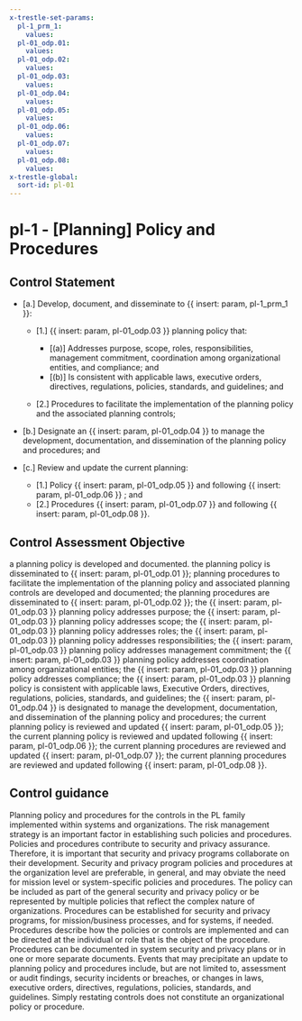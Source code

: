 ```yaml
---
x-trestle-set-params:
  pl-1_prm_1:
    values:
  pl-01_odp.01:
    values:
  pl-01_odp.02:
    values:
  pl-01_odp.03:
    values:
  pl-01_odp.04:
    values:
  pl-01_odp.05:
    values:
  pl-01_odp.06:
    values:
  pl-01_odp.07:
    values:
  pl-01_odp.08:
    values:
x-trestle-global:
  sort-id: pl-01
---
```


# pl-1 - \[Planning\] Policy and Procedures

## Control Statement

- \[a.\] Develop, document, and disseminate to {{ insert: param, pl-1_prm_1 }}:

  - \[1.\] {{ insert: param, pl-01_odp.03 }} planning policy that:

    - \[(a)\] Addresses purpose, scope, roles, responsibilities, management commitment, coordination among organizational entities, and compliance; and
    - \[(b)\] Is consistent with applicable laws, executive orders, directives, regulations, policies, standards, and guidelines; and

  - \[2.\] Procedures to facilitate the implementation of the planning policy and the associated planning controls;

- \[b.\] Designate an {{ insert: param, pl-01_odp.04 }} to manage the development, documentation, and dissemination of the planning policy and procedures; and

- \[c.\] Review and update the current planning:

  - \[1.\] Policy {{ insert: param, pl-01_odp.05 }} and following {{ insert: param, pl-01_odp.06 }} ; and
  - \[2.\] Procedures {{ insert: param, pl-01_odp.07 }} and following {{ insert: param, pl-01_odp.08 }}.

## Control Assessment Objective

a planning policy is developed and documented.
the planning policy is disseminated to {{ insert: param, pl-01_odp.01 }};
planning procedures to facilitate the implementation of the planning policy and associated planning controls are developed and documented;
the planning procedures are disseminated to {{ insert: param, pl-01_odp.02 }};
the {{ insert: param, pl-01_odp.03 }} planning policy addresses purpose;
the {{ insert: param, pl-01_odp.03 }} planning policy addresses scope;
the {{ insert: param, pl-01_odp.03 }} planning policy addresses roles;
the {{ insert: param, pl-01_odp.03 }} planning policy addresses responsibilities;
the {{ insert: param, pl-01_odp.03 }} planning policy addresses management commitment;
the {{ insert: param, pl-01_odp.03 }} planning policy addresses coordination among organizational entities;
the {{ insert: param, pl-01_odp.03 }} planning policy addresses compliance;
the {{ insert: param, pl-01_odp.03 }} planning policy is consistent with applicable laws, Executive Orders, directives, regulations, policies, standards, and guidelines;
the {{ insert: param, pl-01_odp.04 }} is designated to manage the development, documentation, and dissemination of the planning policy and procedures;
the current planning policy is reviewed and updated {{ insert: param, pl-01_odp.05 }};
the current planning policy is reviewed and updated following {{ insert: param, pl-01_odp.06 }};
the current planning procedures are reviewed and updated {{ insert: param, pl-01_odp.07 }};
the current planning procedures are reviewed and updated following {{ insert: param, pl-01_odp.08 }}.

## Control guidance

Planning policy and procedures for the controls in the PL family implemented within systems and organizations. The risk management strategy is an important factor in establishing such policies and procedures. Policies and procedures contribute to security and privacy assurance. Therefore, it is important that security and privacy programs collaborate on their development. Security and privacy program policies and procedures at the organization level are preferable, in general, and may obviate the need for mission level or system-specific policies and procedures. The policy can be included as part of the general security and privacy policy or be represented by multiple policies that reflect the complex nature of organizations. Procedures can be established for security and privacy programs, for mission/business processes, and for systems, if needed. Procedures describe how the policies or controls are implemented and can be directed at the individual or role that is the object of the procedure. Procedures can be documented in system security and privacy plans or in one or more separate documents. Events that may precipitate an update to planning policy and procedures include, but are not limited to, assessment or audit findings, security incidents or breaches, or changes in laws, executive orders, directives, regulations, policies, standards, and guidelines. Simply restating controls does not constitute an organizational policy or procedure.
